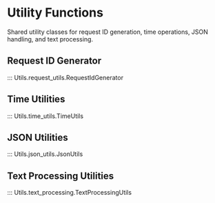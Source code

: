 # Utility Functions

Shared utility classes for request ID generation, time operations, JSON handling, and text processing.

## Request ID Generator

::: Utils.request_utils.RequestIdGenerator

## Time Utilities

::: Utils.time_utils.TimeUtils

## JSON Utilities

::: Utils.json_utils.JsonUtils

## Text Processing Utilities

::: Utils.text_processing.TextProcessingUtils